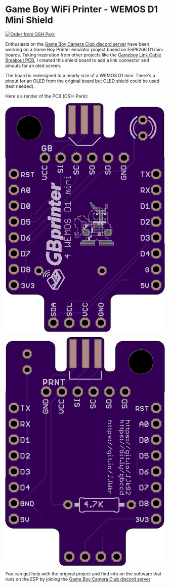 # Game Boy WiFi Printer - WEMOS D1 Mini Shield

<a href="https://oshpark.com/shared_projects/KH3ALIwH"><img src="https://oshpark.com/assets/badge-5b7ec47045b78aef6eb9d83b3bac6b1920de805e9a0c227658eac6e19a045b9c.png" alt="Order from OSH Park"></img></a>

Enthusiasts on the [Game Boy Camera Club discord server](http://bit.ly/gbccd) have been working on a Game Boy Printer emulator project based on ESP8266 D1 mini boards. Taking inspiration from other projects like the [Gameboy Link Cable Breakout PCB](https://github.com/Palmr/gb-link-cable), I created this shield board to add a link connector and pinouts for an oled screen.

The board is redesigned to a nearly size of a WEMOS D1 mini. There's a pinout for an OLED from the original board but OLED shield could be used (test needed).

Here's a render of the PCB (OSH-Park):

![2D render of the front pcb design](images/gbc_wp_front.png)

![2D render of the back pcb design](images/gbc_wp_back.png)

You can get help with the original project and find info on the software that runs on the ESP by joining the [Game Boy Camera Club discord server](http://bit.ly/gbccd)
